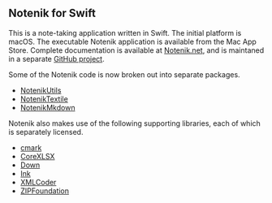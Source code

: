 Notenik for Swift
-----------------

This is a note-taking application written in Swift. The initial platform is macOS. The executable Notenik application is available from the Mac App Store. Complete documentation is available at [Notenik.net](https://notenik.net), and is maintaned in a separate [GitHub project](https://github.com/hbowie/notenik-project). 

Some of the Notenik code is now broken out into separate packages. 

* [NotenikUtils](https://github.com/hbowie/NotenikUtils)
* [NotenikTextile](https://github.com/hbowie/NotenikTextile)
* [NotenikMkdown](https://github.com/hbowie/NotenikMkdown)

Notenik also makes use of the following supporting libraries, each of which is separately licensed. 

* [cmark](https://github.com/commonmark/cmark)
* [CoreXLSX](https://github.com/MaxDesiatov/CoreXLSX)
* [Down](https://github.com/iwasrobbed/Down)
* [Ink](https://github.com/JohnSundell/Ink)
* [XMLCoder](https://github.com/MaxDesiatov/XMLCoder)
* [ZIPFoundation](https://github.com/weichsel/ZIPFoundation)

